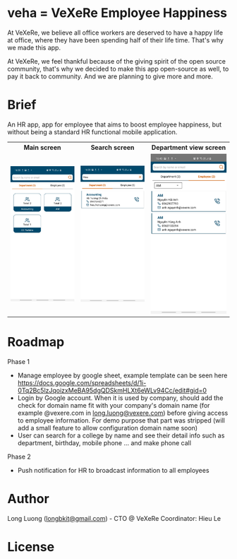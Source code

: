 # veha = VeXeRe Employee Happiness

At VeXeRe, we believe all office workers are deserved to have a happy life at office, where they have been spending half of their life time. That's why we made this app.

At VeXeRe, we feel thankful because of the giving spirit of the open source community, that's why we decided to make this app open-source as well, to pay it back to community. And we are planning to give more and more.

# Brief 
An HR app, app for employee that aims to boost employee happiness, but without being a standard HR functional mobile application.

<table style="width:100%">
  <tr>
    <th>Main screen</th>
    <th>Search screen</th>
    <th>Department view screen</th>
  </tr>
  <tr>
    <td><img src="docs/images/main-screen.jpg" /></td>
    <td><img src="docs/images/search-screen.jpg" /></td>
    <td><img src="docs/images/department-view-screen.jpg"/></td>
  </tr>
</table>

# Roadmap

Phase 1
* Manage employee by google sheet, example template can be seen here https://docs.google.com/spreadsheets/d/1i-0Tq2Bc5lzJqoizxMeBA95dgQDSkmHLXt6eWLv94Cc/edit#gid=0
* Login by Google account. When it is used by company, should add the check for domain name fit with your company's domain name (for example @vexere.com in long.luong@vexere.com) before giving access to employee information. For demo purpose that part was stripped (will add a small feature to allow configuration domain name soon)
* User can search for a college by name and see their detail info such as department, birthday, mobile phone ... and make phone call

Phase 2
* Push notification for HR to broadcast information to all employees

# Author
Long Luong (longbkit@gmail.com) - CTO @ VeXeRe
Coordinator: Hieu Le

# License
